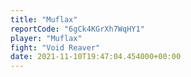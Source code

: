 ```yaml
---
title: "Muflax"
reportCode: "6gCk4KGrXh7WqHY1"
player: "Muflax"
fight: "Void Reaver"
date: 2021-11-10T19:47:04.454000+00:00
---
```

